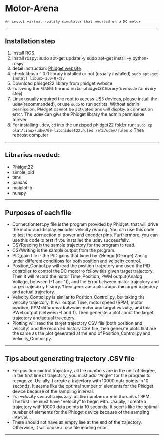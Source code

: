 # Motor-Arena
	An insect virtual-reality simulator that mounted on a DC motor
---
## Installation step
1. Install ROS
2. install rospy:
	sudo apt-get update -y
	sudo apt-get install -y python-rospy
3. detail instruction: [Phidget website](https://artisan-roasterscope.blogspot.com/2017/01/connecting-phidgets-on-linux.html)
4. check libusb-1.0.0 library installed or not (usually installed)
	`sudo apt-get install libusb-1.0-0-dev`
5. Download phidget22 library from phidget website
6. Following the `README` file and install phidget22 library(use `sudo` for every step).
7. Linux usually required the root to access USB devices, please install the udev(recommended), or use `sudo` to run scripts. Without admin permission, Phidget cannot be activated and will display a connection error. The udev can give the Phidget library the admin permission forever. 
8. For installing udev, `cd` into the unzipped phidget22 folder
	run: `sudo cp plat/linux/udev/99-libphidget22.rules /etc/udev/rules.d`
	Then reboost computer
---
## Libraries needed:
* Phidget22
* simple_pid
* time
* pandas
* matplotlib
* numpy
---
## Purposes of each file
* Connectiontest.py file is the program provided by Phidget, that will drive the motor and display encoder velocity reading. You can use this code to test the connection of power and encoder pins. Furthermore, you can use this code to test if you installed the udev successfully. 
* CSVReading is the sample trajectory for the program to read.
* CSVWriting is the sample output from the program.
* PID_gain file is the PID gains that tuned by ZHengqi(George) Zhong under different conditions for both position and velocity control.
* Position_Control.py will read the position trajectory and used the PID controller to control the DC motor to follow this given target trajectory. Then it will record the motor Time, Position, PWM output(Analog Voltage, between (-1 and 1)), and the Error between motor trajectory and target trajectory history. Then generate a plot about the target trajectory and actual trajectory.
* Velocity_Control.py is similar to Position_Control.py, but taking the velocity trajectory. It will output Time, motor speed (RPM), motor position, RPM difference between motor and target velocity, and the PWM output (between -1 and 1). Then generate a plot about the target trajectory and actual trajectory.
* Plotting will read the target trajectory CSV file (both position and velocity) and the recorded history CSV file, then generate plots that are the same as the plot generated at the end of Position_Control.py and Velocity_Control.py.
---
## Tips about generating trajectory .CSV file
* For position control trajectory, all the numbers are in the unit of degree, in the first line of trajectory, you must add "Angle" for the program to recognize. Usually, I create a trajectory with 10000 data points in 10 seconds. It seems like the optimal number of elements for the Phidget device because of the sampling interval. 
* For velocity control trajectory, all the numbers are in the unit of RPM. The first line must have "Velocity" to begin with. Usually, I create a trajectory with 10000 data points in 10 seconds. It seems like the optimal number of elements for the Phidget device because of the sampling interval. 
* There should not have an empty line at the end of the trajectory. Otherwise, it will cause a .csv file reading error. 
---

